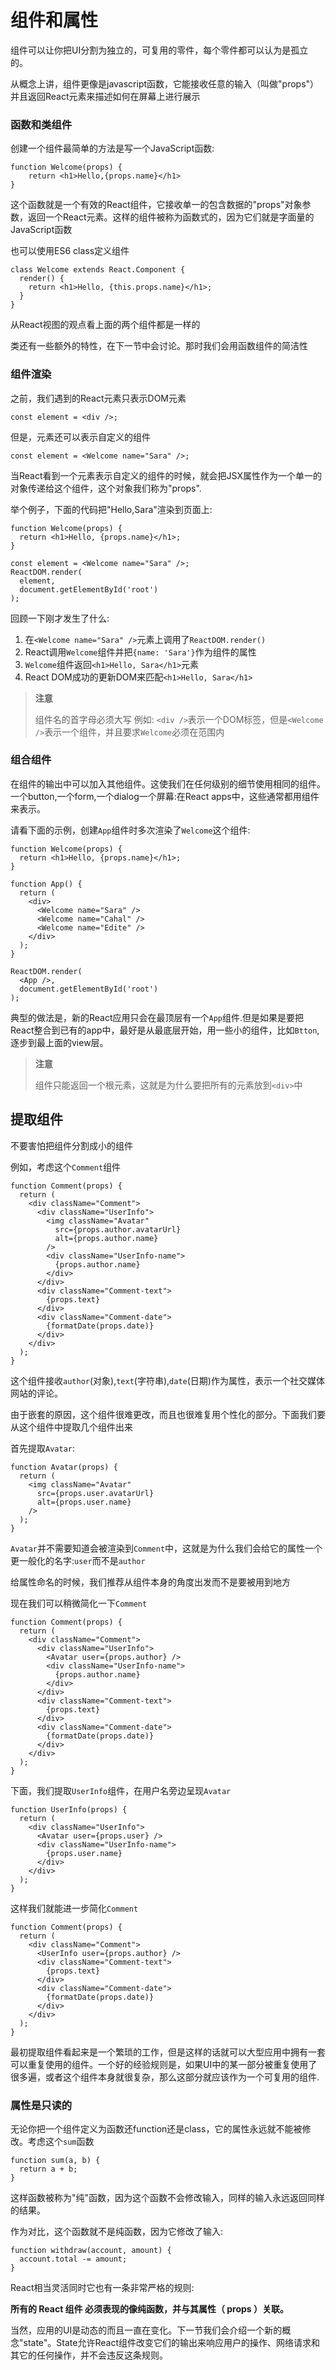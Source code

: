 # 组件和属性
组件可以让你把UI分割为独立的，可复用的零件，每个零件都可以认为是孤立的。

从概念上讲，组件更像是javascript函数，它能接收任意的输入（叫做"props"）并且返回React元素来描述如何在屏幕上进行展示

### 函数和类组件
创建一个组件最简单的方法是写一个JavaScript函数:

    function Welcome(props) {
        return <h1>Hello,{props.name}</h1>
    }
这个函数就是一个有效的React组件，它接收单一的包含数据的"props"对象参数，返回一个React元素。这样的组件被称为函数式的，因为它们就是字面量的JavaScript函数

也可以使用ES6 class定义组件

```
class Welcome extends React.Component {
  render() {
    return <h1>Hello, {this.props.name}</h1>;
  }
}
```
从React视图的观点看上面的两个组件都是一样的

类还有一些额外的特性，在下一节中会讨论。那时我们会用函数组件的简洁性

### 组件渲染
之前，我们遇到的React元素只表示DOM元素
```
const element = <div />;
```
但是，元素还可以表示自定义的组件
```
const element = <Welcome name="Sara" />;
```
当React看到一个元素表示自定义的组件的时候，就会把JSX属性作为一个单一的对象传递给这个组件，这个对象我们称为"props".

举个例子，下面的代码把"Hello,Sara"渲染到页面上:
```
function Welcome(props) {
  return <h1>Hello, {props.name}</h1>;
}

const element = <Welcome name="Sara" />;
ReactDOM.render(
  element,
  document.getElementById('root')
);
```
回顾一下刚才发生了什么:

1. 在`<Welcome name="Sara" />`元素上调用了`ReactDOM.render()`
2. React调用`Welcome`组件并把`{name: 'Sara'}`作为组件的属性
3. `Welcome`组件返回`<h1>Hello, Sara</h1>`元素
4. React DOM成功的更新DOM来匹配`<h1>Hello, Sara</h1>`

>**注意**
>
>组件名的首字母必须大写
>例如: `<div />`表示一个DOM标签，但是`<Welcome />`表示一个组件，并且要求`Welcome`必须在范围内

### 组合组件
在组件的输出中可以加入其他组件。这使我们在任何级别的细节使用相同的组件。一个button,一个form,一个dialog一个屏幕:在React apps中，这些通常都用组件来表示。

请看下面的示例，创建`App`组件时多次渲染了`Welcome`这个组件:
```
function Welcome(props) {
  return <h1>Hello, {props.name}</h1>;
}

function App() {
  return (
    <div>
      <Welcome name="Sara" />
      <Welcome name="Cahal" />
      <Welcome name="Edite" />
    </div>
  );
}

ReactDOM.render(
  <App />,
  document.getElementById('root')
);
```

典型的做法是，新的React应用只会在最顶层有一个`App`组件.但是如果是要把React整合到已有的app中，最好是从最底层开始，用一些小的组件，比如`Btton`,逐步到最上面的view层。

> **注意**
>
> 组件只能返回一个根元素，这就是为什么要把所有的<Welcome>元素放到`<div>`中
> 

## 提取组件
不要害怕把组件分割成小的组件

例如，考虑这个`Comment`组件
```
function Comment(props) {
  return (
    <div className="Comment">
      <div className="UserInfo">
        <img className="Avatar"
          src={props.author.avatarUrl}
          alt={props.author.name}
        />
        <div className="UserInfo-name">
          {props.author.name}
        </div>
      </div>
      <div className="Comment-text">
        {props.text}
      </div>
      <div className="Comment-date">
        {formatDate(props.date)}
      </div>
    </div>
  );
}
```

这个组件接收`author`(对象),`text`(字符串),`date`(日期)作为属性，表示一个社交媒体网站的评论。

由于嵌套的原因，这个组件很难更改，而且也很难复用个性化的部分。下面我们要从这个组件中提取几个组件出来

首先提取`Avatar`:
```
function Avatar(props) {
  return (
    <img className="Avatar"
      src={props.user.avatarUrl}
      alt={props.user.name}
    />
  );
}
```
`Avatar`并不需要知道会被渲染到`Comment`中，这就是为什么我们会给它的属性一个更一般化的名字:`user`而不是`author`

给属性命名的时候，我们推荐从组件本身的角度出发而不是要被用到地方

现在我们可以稍微简化一下`Comment`
```
function Comment(props) {
  return (
    <div className="Comment">
      <div className="UserInfo">
        <Avatar user={props.author} />
        <div className="UserInfo-name">
          {props.author.name}
        </div>
      </div>
      <div className="Comment-text">
        {props.text}
      </div>
      <div className="Comment-date">
        {formatDate(props.date)}
      </div>
    </div>
  );
}
```
下面，我们提取`UserInfo`组件，在用户名旁边呈现`Avatar`
```
function UserInfo(props) {
  return (
    <div className="UserInfo">
      <Avatar user={props.user} />
      <div className="UserInfo-name">
        {props.user.name}
      </div>
    </div>
  );
}
```
这样我们就能进一步简化`Comment`

```
function Comment(props) {
  return (
    <div className="Comment">
      <UserInfo user={props.author} />
      <div className="Comment-text">
        {props.text}
      </div>
      <div className="Comment-date">
        {formatDate(props.date)}
      </div>
    </div>
  );
}
```
最初提取组件看起来是一个繁琐的工作，但是这样的话就可以大型应用中拥有一套可以重复使用的组件。一个好的经验规则是，如果UI中的某一部分被重复使用了很多遍，或者这个组件本身就很复杂，那么这部分就应该作为一个可复用的组件.

### 属性是只读的

无论你把一个组件定义为函数还function还是class，它的属性永远就不能被修改。考虑这个`sum`函数
```
function sum(a, b) {
  return a + b;
}
```
这样函数被称为"纯"函数，因为这个函数不会修改输入，同样的输入永远返回同样的结果。

作为对比，这个函数就不是纯函数，因为它修改了输入:
```
function withdraw(account, amount) {
  account.total -= amount;
}
```
React相当灵活同时它也有一条非常严格的规则:

**所有的 React 组件 必须表现的像纯函数，并与其属性（ props ）关联。**

当然，应用的UI是动态的而且一直在变化。下一节我们会介绍一个新的概念"state"。State允许React组件改变它们的输出来响应用户的操作、网络请求和其它的任何操作，并不会违反这条规则。







